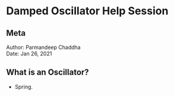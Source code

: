 # Damped Oscillator Help Session

## Meta
Author: Parmandeep Chaddha  
Date: Jan 26, 2021  

## What is an Oscillator?
- Spring.
